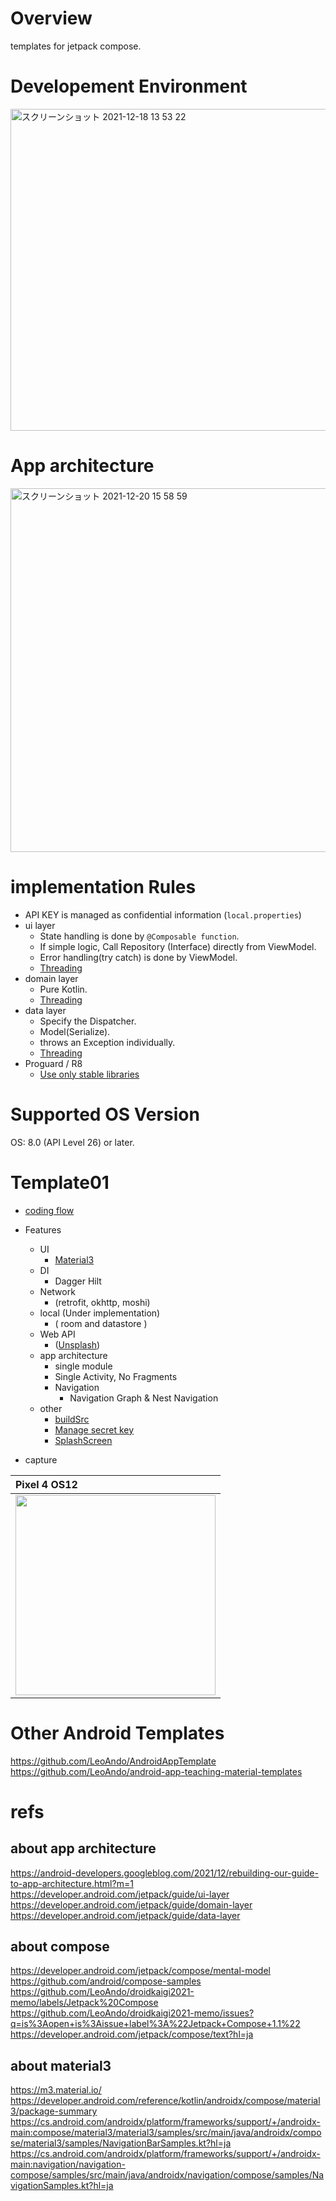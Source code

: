 # Overview
templates for jetpack compose.

# Developement Environment
<img width="515" alt="スクリーンショット 2021-12-18 13 53 22" src="https://user-images.githubusercontent.com/16476224/146629502-23441780-4265-4692-ade5-2922ba22168f.png">

# App architecture

<img width="582" alt="スクリーンショット 2021-12-20 15 58 59" src="https://user-images.githubusercontent.com/16476224/146725205-ac598f5f-c5a6-4cc4-8d38-559ca50bdf77.png">

# implementation Rules

- API KEY is managed as confidential information (`local.properties`)
- ui layer
  - State handling is done by `@Composable function`.
  - If simple logic, Call Repository (Interface) directly from ViewModel.
  - Error handling(try catch) is done by ViewModel.
  - [Threading](https://developer.android.com/jetpack/guide/ui-layer#threading-concurrency)
- domain layer
  - Pure Kotlin.
  - [Threading](https://developer.android.com/jetpack/guide/domain-layer#threading)
- data layer
  - Specify the Dispatcher.
  - Model(Serialize).
  - throws an Exception individually.
  - [Threading](https://developer.android.com/jetpack/guide/data-layer#threading)
- Proguard / R8
  - [Use only stable libraries](https://github.com/LeoAndo/AndroidAppTemplate/issues/40#issue-925121453)

# Supported OS Version

OS: 8.0 (API Level 26) or later.

# Template01

- [coding flow](https://github.com/LeoAndo/android-compose-templates/pulls?q=is%3Apr+is%3Aclosed)


- Features
  - UI
    - [Material3](https://m3.material.io/)
  - DI
    - Dagger Hilt 
  - Network
    -  (retrofit, okhttp, moshi)
  - local (Under implementation)
    - ( room and datastore )
  - Web API 
    - ([Unsplash](https://unsplash.com/documentation)) 
  - app architecture
    - single module
    - Single Activity, No Fragments
    - Navigation
      - Navigation Graph & Nest Navigation
  - other
    - [buildSrc](https://github.com/LeoAndo/android-compose-templates/pull/4)
    - [Manage secret key](https://github.com/LeoAndo/android-compose-templates/pull/9)
    - [SplashScreen](https://github.com/LeoAndo/android-compose-templates/pull/2)

- capture

| Pixel 4 OS12 |
|:---|
|<img src="https://github.com/LeoAndo/android-compose-templates/blob/main/TemplateApp01/capture/untitled.gif" width=320 /> |

# Other Android Templates
https://github.com/LeoAndo/AndroidAppTemplate<br>
https://github.com/LeoAndo/android-app-teaching-material-templates<br>

# refs

## about app architecture 
https://android-developers.googleblog.com/2021/12/rebuilding-our-guide-to-app-architecture.html?m=1<br>
https://developer.android.com/jetpack/guide/ui-layer<br>
https://developer.android.com/jetpack/guide/domain-layer<br>
https://developer.android.com/jetpack/guide/data-layer<br>

## about compose
https://developer.android.com/jetpack/compose/mental-model<br>
https://github.com/android/compose-samples<br>
https://github.com/LeoAndo/droidkaigi2021-memo/labels/Jetpack%20Compose<br>
https://github.com/LeoAndo/droidkaigi2021-memo/issues?q=is%3Aopen+is%3Aissue+label%3A%22Jetpack+Compose+1.1%22<br>
https://developer.android.com/jetpack/compose/text?hl=ja<br>

## about material3
https://m3.material.io/<br>
https://developer.android.com/reference/kotlin/androidx/compose/material3/package-summary<br>
https://cs.android.com/androidx/platform/frameworks/support/+/androidx-main:compose/material3/material3/samples/src/main/java/androidx/compose/material3/samples/NavigationBarSamples.kt?hl=ja<br>
https://cs.android.com/androidx/platform/frameworks/support/+/androidx-main:navigation/navigation-compose/samples/src/main/java/androidx/navigation/compose/samples/NavigationSamples.kt?hl=ja<br>

